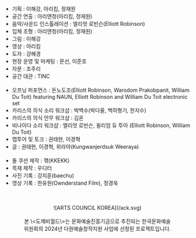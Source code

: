 - 기획 : 이해강, 아리킴, 정재원
- 공간 연출 : 아리앤청(아리킴, 정재원)
- 음악/사운드 인스톨레이션 : 엘리엇 로빈슨(Elliott Robinson)
- 입체 조형 : 아리앤청(아리킴, 정재원)
- 그림 : 이해강
- 영상 : 아리킴
- 도자 : 강혜경
- 현장 운영 및 마케팅 : 문선, 이준호
- 자문 : 조주리
- 공간 대관 : TINC
  <br />
  <br />
- 오프닝 퍼포먼스 : 돈노도조(Elliott Robinson, Warodom Prakobpanit, William Du Toit)
  featuring NAUN, Elliott Robinson and William Du Toit electronic set
- 카리스의 의식 소리 워크샵 : 박백수(박다울, 백하형기, 한지수)
- 카리스의 의식 안무 워크샵 : 김온
- 비나이다 소리 워크샵 : 엘리엇 로빈슨, 윌리엄 듀 투아 (Elliott Robinson, William Du Toit)
- 맵투어 및 토크 : 권태현, 이경혁
- 글 : 권태현, 이경혁, 위라야(Kungwanjerdsuk Weeraya)
  <br />
  <br />
- 돌 쿠션 제작 : 깪(KKEKK)
- 목재 제작 : 우디터
- 사진 기록 : 강지훈(baechu)
- 영상 기록 : 한유원(Ownderstand Film), 정경욱

<br />
<br />
<div style="display:flex;justify-content:center;">
![ARTS COUNCIL KOREA](/ack.svg)
</div>
<br />
<div style="display:flex;justify-content:center;">
<div style="text-align:center;width:80%;">
본 \<도깨비월드\>는 문화예술진흥기금으로 추진되는 한국문화예술위원회의 2024년 다원예술창작지원 사업에 선정된 프로젝트입니다.
</div>
</div>
